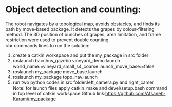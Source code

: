 # Object detection and counting:
The robot navigates by a topological map, avoids obstacles, and finds its path by move-based package. It detects the grapes by colour-filtering method. The 3D position of bunches of grapes, area limitation, and frame restriction were used to prevent double counting.<br><br
commands lines to run the solution: <br>
1. create a catkin workspace and put the my_package in src folder
2. roslaunch bacchus_gazebo vineyard_demo.launch world_name:=vineyard_small_s4_coarse launch_move_base:=false <br>
3. roslaunch my_package move_base.launch <br>
4. roslaunch my_package topo_nav.launch <br>
5. run two python codes in src folder:left_camera.py and right_camer <br>
Note: for launch files apply catkin_make and devel/setup.bash command in top level of catkin workspace
Github link:https://github.com/Afsaneh-Karami/my_package

